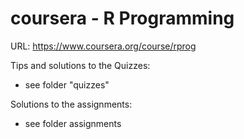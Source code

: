 coursera - R Programming
========
URL: https://www.coursera.org/course/rprog

Tips and solutions to the Quizzes:
- see folder "quizzes"


Solutions to the assignments:
- see folder assignments


